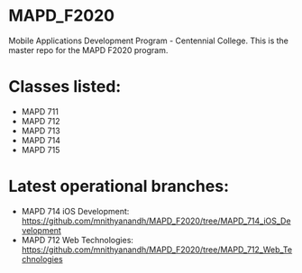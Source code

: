 # MAPD_F2020
Mobile Applications Development Program - Centennial College. 
This is the master repo for the MAPD F2020 program.

# Classes listed:
- MAPD 711
- MAPD 712
- MAPD 713
- MAPD 714
- MAPD 715

# Latest operational branches:
- MAPD 714 iOS Development: https://github.com/mnithyanandh/MAPD_F2020/tree/MAPD_714_iOS_Development
- MAPD 712 Web Technologies: https://github.com/mnithyanandh/MAPD_F2020/tree/MAPD_712_Web_Technologies
